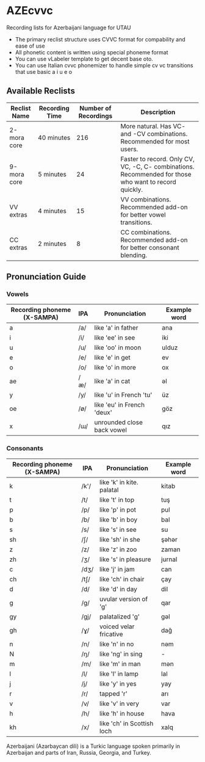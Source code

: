 # AZEcvvc
Recording lists for Azerbaijani language for UTAU
- The primary reclist structure uses CVVC format for compability and ease of use
- All phonetic content is written using special phoneme format
- You can use vLabeler template to get decent base oto.
- You can use Italian cvvc phonemizer to handle simple cv vc transitions that use basic a i u e o
## Available Reclists

| Reclist Name | Recording Time | Number of Recordings | Description |
|--------------|----------------|----------------------|-------------|
| 2-mora core | 40 minutes | 216 | More natural. Has VC- and -CV combinations. Recommended for most users. |
| 9-mora core | 5 minutes | 24 | Faster to record. Only CV, VC, -C, C- combinations. Recommended for those who want to record quickly. |
| VV extras | 4 minutes | 15 | VV combinations. Recommended add-on for better vowel transitions. |
| CC extras | 2 minutes | 8 | CC combinations. Recommended add-on for better consonant blending. |

## Pronunciation Guide

### Vowels

| Recording phoneme (X-SAMPA) | IPA | Pronunciation | Example word |
|---------------------------|-----|---------------|--------------|
| a | /a/ | like 'a' in father | ana |
| i | /i/ | like 'ee' in see | iki |
| u | /u/ | like 'oo' in moon | ulduz |
| e | /e/ | like 'e' in get | ev |
| o | /o/ | like 'o' in more | ox |
| ae | /æ/ | like 'a' in cat | əl |
| y | /y/ | like 'u' in French 'tu' | üz |
| oe | /ø/ | like 'eu' in French 'deux' | göz |
| x | /ɯ/ | unrounded close back vowel | qız |

### Consonants

| Recording phoneme (X-SAMPA) | IPA | Pronunciation | Example word |
|---------------------------|-----|---------------|--------------|
| k | /k'/ | like 'k' in kite. palatal| kitab | 
| t | /t/ | like 't' in top | tuş |
| p | /p/ | like 'p' in pot | pul |
| b | /b/ | like 'b' in boy | bal |
| s | /s/ | like 's' in see | su |
| sh | /ʃ/ | like 'sh' in she | şəhər |
| z | /z/ | like 'z' in zoo | zaman |
| zh | /ʒ/ | like 's' in pleasure | jurnal |
| c | /dʒ/ | like 'j' in jam | can |
| ch | /tʃ/ | like 'ch' in chair | çay |
| d | /d/ | like 'd' in day | dil |
| g | /g/ | uvular version of 'g' | qar |
| gy | /ɡj/ | palatalized 'g' | gəl |
| gh | /ɣ/ | voiced velar fricative | dağ |
| n | /n/ | like 'n' in no | nəm |
| N | /ŋ/ | like 'ng' in sing | - |
| m | /m/ | like 'm' in man | mən |
| l | /l/ | like 'l' in lamp | lal |
| j | /j/ | like 'y' in yes | yay |
| r | /r/ | tapped 'r' | arı |
| v | /v/ | like 'v' in very | var |
| h | /h/ | like 'h' in house | hava |
| kh | /x/ | like 'ch' in Scottish loch | xalq |

Azerbaijani (Azərbaycan dili) is a Turkic language spoken primarily in Azerbaijan and parts of Iran, Russia, Georgia, and Turkey.
